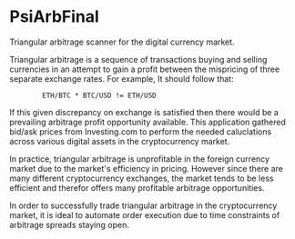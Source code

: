# PsiArbFinal
Triangular arbitrage scanner for the digital currency market.

Triangular arbitrage is a sequence of transactions buying and selling
currencies in an attempt to gain a profit between the mispricing of
three separate exchange rates. For example, It should follow that: 

            ETH/BTC * BTC/USD != ETH/USD 
           
If this given discrepancy on exchange is satisfied then there would be a prevailing
arbitrage profit opportunity available. This application gathered bid/ask
prices from Investing.com to perform the needed caluclations across various 
digital assets in the cryptocurrency market.

In practice, triangular arbitrage is unprofitable in the foreign currency market
due to the market's efficiency in pricing. However since there are many different
cryptocurrency exchanges, the market tends to be less efficient and therefor
offers many profitable arbitrage opportunities.

In order to successfully trade
triangular arbitrage in the cryptocurrency market, it is ideal to automate
order execution due to time constraints of arbitrage spreads staying open.



